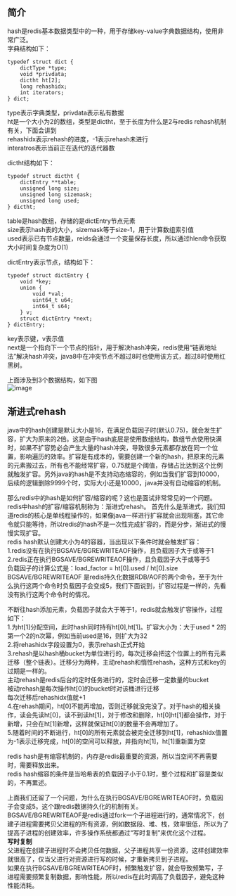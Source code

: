 ## 简介  
hash是redis基本数据类型中的一种，用于存储key-value字典数据结构，使用非常广泛。    
字典结构如下：
```
typedef struct dict { 
    dictType *type;  
    void *privdata;  
    dictht ht[2];    
    long rehashidx;   
    int iterators;   
} dict;
```
type表示字典类型，privdata表示私有数据    
ht是一个大小为2的数组，类型是dictht，至于长度为什么是2与redis rehash机制有关，下面会讲到   
rehashidx表示rehash的进度，-1表示rehash未进行   
interatros表示当前正在迭代的迭代器数   

dictht结构如下： 
```
typedef struct dictht { 
    dictEntry **table;   
    unsigned long size;  
    unsigned long sizemask; 
    unsigned long used;  
} dictht; 
```   
table是hash数组，存储的是dictEntry节点元素    
size表示hash表的大小，sizemask等于size-1，用于计算数组索引值     
used表示已有节点数量，reids会通过一个变量保存长度，所以通过hlen命令获取大小时间复杂度为O(1)       

dictEntry表示节点，结构如下：
```
typedef struct dictEntry {
    void *key;
    union {
        void *val;
        uint64_t u64;
        int64_t s64;
    } v;
    struct dictEntry *next;
} dictEntry;
```
key表示键，v表示值     
next是一个指向下一个节点的指针，用于解决hash冲突，redis使用“链表地址法”解决hash冲突，java8中在冲突节点不超过8时也使用该方式，超过8时使用红黑树。    

上面涉及到3个数据结构，如下图    
![image](1)    

## 渐进式rehash     
java中的hash创建是默认大小是16，在满足负载因子时(默认0.75)，就会发生扩容，扩大为原来的2倍。这是由于hash底层是使用数组结构，数组节点使用快满时，如果不扩容势必会产生大量的hash冲突，导致很多元素都存放在同一个位置，影响遍历的效率。扩容是有成本的，需要创建一个新的hash，把原来的元素的元素搬过去，所有也不能经常扩容，0.75就是个阈值，存储占比达到这个比例就触发扩容。另外java的hash是不支持动态缩容的，例如当我们扩容到10000，后续的逻辑删除9999个时，实际大小还是10000，java并没有自动缩容的机制。    

那么redis中的hash是如何扩容/缩容的呢？这也是面试非常常见的一个问题。   
redis中hash的扩容/缩容机制称为：渐进式rehash。
首先什么是渐进式，我们知道redis的核心是单线程操作的，如果像java一样进行扩容就会出现阻塞，其它命令就只能等待，所以redis的hash不是一次性完成扩容的，而是分步，渐进式的慢慢实现扩容。    
redis hash默认创建大小为4的容器，当出现以下条件时就会触发扩容：  
1.redis没有在执行BGSAVE/BGREWRITEAOF操作，且负载因子大于或等于1  
2.redis正在执行BGSAVE/BGREWRITEAOF操作，且负载因子大于或等于5   
负载因子的计算公式是：load_factor = ht[0].used / ht[0].size   
BGSAVE/BGREWRITEAOF 是redis持久化数据RDB/AOF的两个命令，至于为什么执行这两个命令时负载因子会变成5，我们下面说到，扩容过程是一样的，先看没有执行这两个命令时的情况。  

不断往hash添加元素，负载因子就会大于等于1，redis就会触发扩容操作，过程如下：   
1.为ht[1]分配空间，此时hash同时持有ht[0],ht[1]。扩容大小为：大于used * 2的第一个2的n次幂，例如当前used是16，则扩大为32    
2.将rehashidx字段设置为0，表示rehash正式开始   
3.rehash是以hash桶bucket为单位进行的，每次迁移会把这个位置上的所有元素迁移（整个链表）。迁移分为两种，主动rehash和惰性rehash，这种方式和key的过期是一样的。   
主动rehash是redis后台的定时任务进行的，定时会迁移一定数量的bucket   
被动rehash是每次操作ht[0]的bucket时对该桶进行迁移    
每次迁移后rehashidx值就+1   
4.在rehash期间，ht[0]不能再增加，否则迁移就没完没了。对于hash的相关操作，读会先读ht[0]，读不到读ht[1]，对于修改和删除，ht[0]ht[1]都会操作，对于新增，只会在ht[1]新增，这样就保证ht[0]的数量不会再增加了。  
5.随着时间的不断进行，ht[0]的所有元素就会被完全迁移到ht[1]，rehashidx值置为-1表示迁移完成，ht[0]的空间可以释放，并指向ht[1]，ht[1]重新置为空     

redis hash是有缩容机制的，内存是redis最重要的资源，所以当空间不再需要时，需要释放出来。  
redis hash缩容的条件是当哈希表的负载因子小于0.1时，整个过程和扩容是类似的，不再累述。   

上面我们还留了一个问题，为什么在执行BGSAVE/BGREWRITEAOF时，负载因子会变成5。这个跟redis数据持久化的机制有关。   
BGSAVE/BGREWRITEAOF是redis通过fork一个子进程进行的，通常情况下，创建子进程需要拷贝父进程的所有资源，例如数据段、堆、栈，效率很低，所以为了提高子进程的创建效率，许多操作系统都通过“写时复制”来优化这个过程。  
**写时复制**  
父进程在创建子进程时不会拷贝任何数据，父子进程共享一份资源，这样创建效率就很高了，仅当父进行对资源进行写的时候，才重新拷贝到子进程。   
如果在执行BGSAVE/BGREWRITEAOF时，频繁触发扩容，就会导致频繁写，子进程需要频繁复制数据，影响性能，所以redis在此时调高了负载因子，避免这种性能消耗。   




